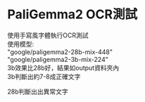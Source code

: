# PaliGemma2 OCR測試

使用手寫風字體執行OCR測試</br>使用模型:</br>"google/paligemma2-28b-mix-448"</br>"google/paligemma2-3b-mix-224"
</br>
3b效果比28b好，結果如output資料夾內</br>
3b判斷出約7-8成正確文字</br>

28b判斷出出異常文字</br>